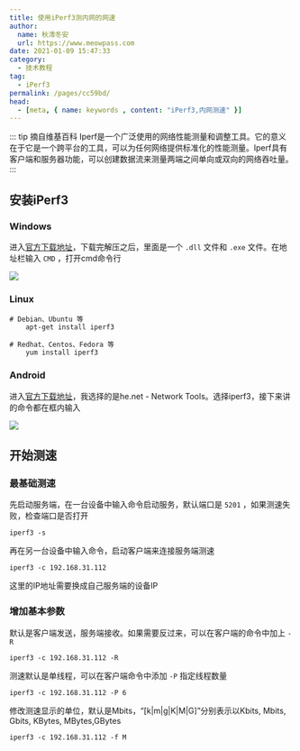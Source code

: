 ```yaml
---
title: 使用iPerf3测内网的网速
author:
  name: 秋澪冬安
  url: https://www.meowpass.com
date: 2021-01-09 15:47:33
category: 
  - 技术教程
tag: 
  - iPerf3
permalink: /pages/cc59bd/
head:
  - [meta, { name: keywords , content: "iPerf3,内网测速" }]
---
```


::: tip 摘自维基百科
Iperf是一个广泛使用的网络性能测量和调整工具。它的意义在于它是一个跨平台的工具，可以为任何网络提供标准化的性能测量。Iperf具有客户端和服务器功能，可以创建数据流来测量两端之间单向或双向的网络吞吐量。
:::
<!-- more -->
## 安装iPerf3

### Windows

进入[官方下载地址](https://iperf.fr/iperf-download.php#windows)，下载完解压之后，里面是一个 ``.dll`` 文件和 ``.exe`` 文件。在地址栏输入 ``CMD`` ，打开cmd命令行

![](/assets/page-img/2021/20210109/1.webp)

### Linux

```
# Debian、Ubuntu 等
    apt-get install iperf3

# Redhat、Centos、Fedora 等
    yum install iperf3
```

### Android

进入[官方下载地址](https://iperf.fr/iperf-download.php#android)，我选择的是he.net - Network Tools。选择iperf3，接下来讲的命令都在框内输入

![](/assets/page-img/2021/20210109/2.webp)

## 开始测速

### 最基础测速

先启动服务端，在一台设备中输入命令启动服务，默认端口是 ``5201`` ，如果测速失败，检查端口是否打开

```
iperf3 -s
```

再在另一台设备中输入命令，启动客户端来连接服务端测速

```
iperf3 -c 192.168.31.112
```

这里的IP地址需要换成自己服务端的设备IP

### 增加基本参数

默认是客户端发送，服务端接收。如果需要反过来，可以在客户端的命令中加上 ``-R`` 

```
iperf3 -c 192.168.31.112 -R
```

测速默认是单线程，可以在客户端命令中添加 ``-P`` 指定线程数量

```
iperf3 -c 192.168.31.112 -P 6
```

修改测速显示的单位，默认是Mbits，“[k|m|g|K|M|G]”分别表示以Kbits, Mbits, Gbits, KBytes, MBytes,GBytes

```
iperf3 -c 192.168.31.112 -f M
```